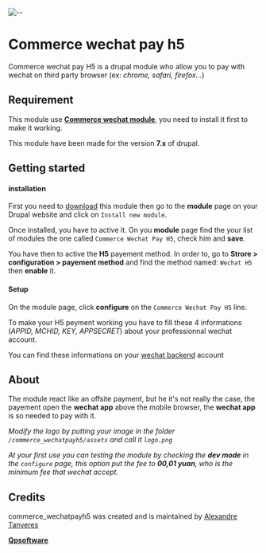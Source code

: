 ![--](https://qpsoftware.net/sites/all/themes/consilium/logo.png)

# Commerce wechat pay h5

Commerce wechat pay H5 is a drupal module who allow you to pay with wechat on third party browser (ex: _chrome, safari, firefox..._)

## Requirement

This module use [**Commerce wechat module**](https://www.drupal.org/project/commerce), you need to install it first to make it working.

This module have been made for the version **7.x** of drupal.

## Getting started
#### installation

First you need to [download](https://github.com/a-tanyeres/commerce_wechatpayh5/archive/master.zip) this module then go to the **module** page on your Drupal website and click on `Install new module`.

Once installed, you have to active it. On you **module** page find the your list of modules the one called `Commerce Wechat Pay H5`, check him and **save**.

You have then to active the **H5** payement method. In order to, go to **Strore > configuration > payement method** and find the method named: `Wechat H5` then **enable** it.

#### Setup

On the module page, click **configure** on the `Commerce Wechat Pay H5` line.

To make your H5 peyment working you have to fill these 4 informations (_APPID, MCHID, KEY, APPSECRET_) about your professionnal wechat account.

You can find these informations on your [wechat backend](https://pay.weixin.qq.com/) account

## About

The module react like an offsite payment, but he it's not really the case, the payement open the **wechat app** above the mobile browser, the **wechat app** is so needed to pay with it.

_Modify the logo by putting your image in the folder `/commerce_wechatpayh5/assets` and call it `logo.png`_

_At your first use you can testing the module by checking the **dev mode** in the `configure` page, this option put the fee to **00,01 yuan**, who is the minimum fee that wechat accept._

## Credits

commerce_wechatpayh5 was created and is maintained by [Alexandre Tanyeres](https://www.linkedin.com/in/alexandretanyeres/)

<strong><a href="https://qpsoftware.net/" class="twitter-follow-button" data-show-count="false">Qpsoftware</a></strong>